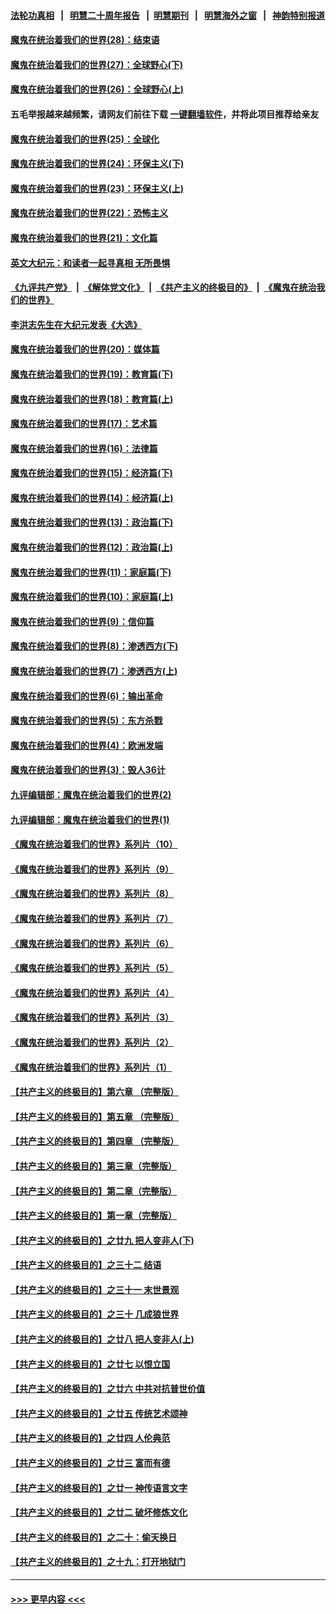 #### [法轮功真相](https://github.com/gfw-breaker/truth/blob/master/README.md?t=0) &nbsp;&nbsp;|&nbsp;&nbsp; [明慧二十周年报告](https://github.com/gfw-breaker/mh-reports/blob/master/README.md?t=0) &nbsp;&nbsp;|&nbsp;&nbsp;[明慧期刊](https://github.com/gfw-breaker/mh-qikan) &nbsp;&nbsp;|&nbsp;&nbsp; [明慧海外之窗](https://github.com/gfw-breaker/mh-news/blob/master/README.md?t=0) &nbsp;&nbsp;|&nbsp;&nbsp; [神韵特别报道](https://github.com/gfw-breaker/mh-news/blob/master/shenyun.md?t=0)
#### [魔鬼在统治着我们的世界(28)：结束语](../pages/nsc422/n10936246.md?t=07080101) 
#### [魔鬼在统治着我们的世界(27)：全球野心(下)](../pages/nsc422/n10928319.md?t=07080101) 
#### [魔鬼在统治着我们的世界(26)：全球野心(上)](../pages/nsc422/n10900318.md?t=07080101) 
#### 五毛举报越来越频繁，请网友们前往下载 [一键翻墙软件](https://github.com/gfw-breaker/ssr-accounts)，并将此项目推荐给亲友
#### [魔鬼在统治着我们的世界(25)：全球化](../pages/nsc422/n10788205.md?t=07080101) 
#### [魔鬼在统治着我们的世界(24)：环保主义(下)](../pages/nsc422/n10695307.md?t=07080101) 
#### [魔鬼在统治着我们的世界(23)：环保主义(上)](../pages/nsc422/n10688613.md?t=07080101) 
#### [魔鬼在统治着我们的世界(22)：恐怖主义](../pages/nsc422/n10614727.md?t=07080101) 
#### [魔鬼在统治着我们的世界(21)：文化篇](../pages/nsc422/n10597706.md?t=07080101) 
#### [英文大纪元：和读者一起寻真相 无所畏惧](../pages/nsc422/n12542027.md?t=07080101) 
#### [《九评共产党》](https://github.com/begood0513/9ping.md/blob/master/README.md) &nbsp;|&nbsp; [《解体党文化》](../../../../jtdwh.md/blob/master/README.md)  &nbsp;|&nbsp; [《共产主义的终极目的》](../../../../gczydzjmd.md/blob/master/README.md) &nbsp;|&nbsp; [《魔鬼在统治我们的世界》](../../../../mgztzwmdsj.md/blob/master/README.md) 
#### [李洪志先生在大纪元发表《大选》](../pages/nsc422/n12534746.md?t=07080101) 
#### [魔鬼在统治着我们的世界(20)：媒体篇](../pages/nsc422/n10586579.md?t=07080101) 
#### [魔鬼在统治着我们的世界(19)：教育篇(下)](../pages/nsc422/n10564808.md?t=07080101) 
#### [魔鬼在统治着我们的世界(18)：教育篇(上)](../pages/nsc422/n10526970.md?t=07080101) 
#### [魔鬼在统治着我们的世界(17)：艺术篇](../pages/nsc422/n10499093.md?t=07080101) 
#### [魔鬼在统治着我们的世界(16)：法律篇](../pages/nsc422/n10485969.md?t=07080101) 
#### [魔鬼在统治着我们的世界(15)：经济篇(下)](../pages/nsc422/n10469975.md?t=07080101) 
#### [魔鬼在统治着我们的世界(14)：经济篇(上)](../pages/nsc422/n10457370.md?t=07080101) 
#### [魔鬼在统治着我们的世界(13)：政治篇(下)](../pages/nsc422/n10448270.md?t=07080101) 
#### [魔鬼在统治着我们的世界(12)：政治篇(上)](../pages/nsc422/n10444576.md?t=07080101) 
#### [魔鬼在统治着我们的世界(11)：家庭篇(下)](../pages/nsc422/n10440961.md?t=07080101) 
#### [魔鬼在统治着我们的世界(10)：家庭篇(上)](../pages/nsc422/n10435448.md?t=07080101) 
#### [魔鬼在统治着我们的世界(9)：信仰篇](../pages/nsc422/n10432159.md?t=07080101) 
#### [魔鬼在统治着我们的世界(8)：渗透西方(下)](../pages/nsc422/n10429603.md?t=07080101) 
#### [魔鬼在统治着我们的世界(7)：渗透西方(上)](../pages/nsc422/n10426013.md?t=07080101) 
#### [魔鬼在统治着我们的世界(6)：输出革命](../pages/nsc422/n10421536.md?t=07080101) 
#### [魔鬼在统治着我们的世界(5)：东方杀戮](../pages/nsc422/n10417707.md?t=07080101) 
#### [魔鬼在统治着我们的世界(4)：欧洲发端](../pages/nsc422/n10414890.md?t=07080101) 
#### [魔鬼在统治着我们的世界(3)：毁人36计](../pages/nsc422/n10411583.md?t=07080101) 
#### [九评编辑部：魔鬼在统治着我们的世界(2)](../pages/nsc422/n10410036.md?t=07080101) 
#### [九评编辑部：魔鬼在统治着我们的世界(1)](../pages/nsc422/n10406825.md?t=07080101) 
#### [《魔鬼在统治着我们的世界》系列片（10）](../pages/nsc422/n12292670.md?t=07080101) 
#### [《魔鬼在统治着我们的世界》系列片（9）](../pages/nsc422/n12290859.md?t=07080101) 
#### [《魔鬼在统治着我们的世界》系列片（8）](../pages/nsc422/n12287445.md?t=07080101) 
#### [《魔鬼在统治着我们的世界》系列片（7）](../pages/nsc422/n12283425.md?t=07080101) 
#### [《魔鬼在统治着我们的世界》系列片（6）](../pages/nsc422/n12282314.md?t=07080101) 
#### [《魔鬼在统治着我们的世界》系列片（5）](../pages/nsc422/n12281419.md?t=07080101) 
#### [《魔鬼在统治着我们的世界》系列片（4）](../pages/nsc422/n12274024.md?t=07080101) 
#### [《魔鬼在统治着我们的世界》系列片（3）](../pages/nsc422/n12271322.md?t=07080101) 
#### [《魔鬼在统治着我们的世界》系列片（2）](../pages/nsc422/n12269049.md?t=07080101) 
#### [《魔鬼在统治着我们的世界》系列片（1）](../pages/nsc422/n12267575.md?t=07080101) 
#### [【共产主义的终极目的】第六章 （完整版）](../pages/nsc422/n11428913.md?t=07080101) 
#### [【共产主义的终极目的】第五章 （完整版）](../pages/nsc422/n11428912.md?t=07080101) 
#### [【共产主义的终极目的】第四章 （完整版）](../pages/nsc422/n11428907.md?t=07080101) 
#### [【共产主义的终极目的】第三章（完整版）](../pages/nsc422/n11428848.md?t=07080101) 
#### [【共产主义的终极目的】第二章（完整版）](../pages/nsc422/n11428831.md?t=07080101) 
#### [【共产主义的终极目的】第一章（完整版）](../pages/nsc422/n11417651.md?t=07080101) 
#### [【共产主义的终极目的】之廿九 把人变非人(下)](../pages/nsc422/n11344140.md?t=07080101) 
#### [【共产主义的终极目的】之三十二 结语](../pages/nsc422/n11360535.md?t=07080101) 
#### [【共产主义的终极目的】之三十一 末世景观](../pages/nsc422/n11351129.md?t=07080101) 
#### [【共产主义的终极目的】之三十 几成狼世界](../pages/nsc422/n11348280.md?t=07080101) 
#### [【共产主义的终极目的】之廿八 把人变非人(上)](../pages/nsc422/n11340492.md?t=07080101) 
#### [【共产主义的终极目的】之廿七 以恨立国](../pages/nsc422/n11336944.md?t=07080101) 
#### [【共产主义的终极目的】之廿六 中共对抗普世价值](../pages/nsc422/n11324785.md?t=07080101) 
#### [【共产主义的终极目的】之廿五 传统艺术颂神](../pages/nsc422/n11296396.md?t=07080101) 
#### [【共产主义的终极目的】之廿四 人伦典范](../pages/nsc422/n11296397.md?t=07080101) 
#### [【共产主义的终极目的】之廿三 富而有德](../pages/nsc422/n11283598.md?t=07080101) 
#### [【共产主义的终极目的】之廿一 神传语言文字](../pages/nsc422/n11263265.md?t=07080101) 
#### [【共产主义的终极目的】之廿二 破坏修炼文化](../pages/nsc422/n11245728.md?t=07080101) 
#### [【共产主义的终极目的】之二十：偷天换日](../pages/nsc422/n11238846.md?t=07080101) 
#### [【共产主义的终极目的】之十九：打开地狱门](../pages/nsc422/n11206376.md?t=07080101) 

----
#### [ >>> 更早内容 <<< ](../indexes/nsc422-earlier.md)
